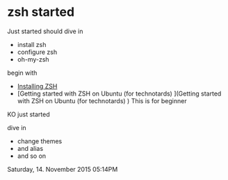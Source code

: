 # zsh started

Just started should dive in

- install zsh
- configure zsh
- oh-my-zsh

begin with 

- [Installing ZSH](https://github.com/robbyrussell/oh-my-zsh/wiki/Installing-ZSH) 
- [Getting started with ZSH on Ubuntu (for technotards) ](Getting started with ZSH on Ubuntu (for technotards) ) This is for beginner

KO just started

dive in

- change themes
- and  alias
- and so on

Saturday, 14. November 2015 05:14PM 
